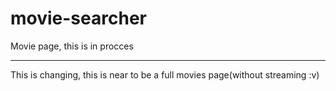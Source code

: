 # movie-searcher

Movie page, this is in procces

---

This is changing, this is near to be a full movies page(without streaming :v)
